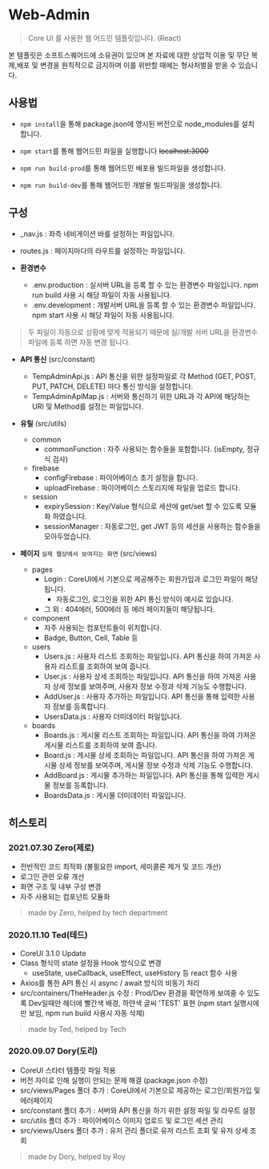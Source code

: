 # Web-Admin

> Core UI 를 사용한 웹 어드민 템플릿입니다. (React)

본 템플릿은 소프트스퀘어드에 소유권이 있으며 본 자료에 대한 상업적 이용 및 무단 복제,배포 및 변경을 원칙적으로 금지하며 이를 위반할 때에는 형사처벌을 받을 수 있습니다.

## 사용법

- `npm install`을 통해 package.json에 명시된 버전으로 node_modules를 설치합니다.

- `npm start`를 통해 웹어드민 파일을 실행합니다 ~~localhost:3000~~

- `npm run build-prod`를 통해 웹어드민 배포용 빌드파일을 생성합니다.

- `npm run build-dev`를 통해 웹어드민 개발용 빌드파일을 생성합니다.

## 구성

- _nav.js : 좌측 네비게이션 바를 설정하는 파일입니다.

- routes.js : 페이지마다의 라우트를 설정하는 파일입니다.

- **환경변수**
  - .env.production : 실서버 URL을 등록 할 수 있는 환경변수 파일입니다. npm run build 사용 시 해당 파일이 자동 사용됩니다.
  - .env.development : 개발서버 URL을 등록 할 수 있는 환경변수 파일입니다. npm start 사용 시 해당 파일이 자동 사용됩니다.

> 두 파일이 자동으로 상황에 맞게 적용되기 때문에 실/개발 서버 URL을 환경변수 파일에 등록 하면 자동 변경 됩니다.

- **API 통신** (src/constant)
  - TempAdminApi.js : API 통신을 위한 설정파일로 각 Method (GET, POST, PUT, PATCH, DELETE) 마다 통신 방식을 설정합니다.
  - TempAdminApiMap.js : 서버와 통신하기 위한 URL과 각 API에 해당하는 URI 및 Method를 설정는 파일입니다.

- **유틸** (src/utils)
  - common
    - commonFunction : 자주 사용되는 함수들을 포함합니다. (isEmpty, 정규식 검사)
  - firebase
    - configFirebase : 파이어베이스 초기 설정을 합니다.
    - uploadFirebase : 파이어베이스 스토리지에 파일을 업로드 합니다.
  - session
    - expirySession : Key/Value 형식으로 세션에 get/set 할 수 있도록 모듈화 하였습니다.
    - sessionManager : 자동로그인, get JWT 등의 세션을 사용하는 함수들을 모아두었습니다.


- **페이지** `실제 웹상에서 보여지는 화면` (src/views)
  - pages
    - Login : CoreUI에서 기본으로 제공해주는 회원가입과 로그인 파일이 해당됩니다.
      - 자동로그인, 로그인을 위한 API 통신 방식이 예시로 있습니다.
    - 그 외 : 404에러, 500에러 등 에러 페이지들이 해당됩니다.
  - component
    - 자주 사용되는 컴포턴트들이 위치합니다.
    - Badge, Button, Cell, Table 등
  - users
    - Users.js : 사용자 리스트 조회하는 파일입니다. API 통신을 하여 가져온 사용자 리스트를 조회하여 보여 줍니다.
    - User.js : 사용자 상세 조회하는 파일입니다. API 통신을 하여 가져온 사용자 상세 정보를 보여주며, 사용자 정보 수정과 삭제 기능도 수행합니다.
    - AddUser.js : 사용자 추가하는 파일입니다. API 통신을 통해 입력한 사용자 정보를 등록합니다.
    - UsersData.js : 사용자 더미데이터 파일입니다.
  - boards
    - Boards.js : 게시물 리스트 조회하는 파일입니다. API 통신을 하여 가져온 게시물 리스트를 조회하여 보여 줍니다.
    - Board.js : 게시물 상세 조회하는 파일입니다. API 통신을 하여 가져온 게시물 상세 정보를 보여주며, 게시물 정보 수정과 삭제 기능도 수행합니다.
    - AddBoard.js : 게시물 추가하는 파일입니다. API 통신을 통해 입력한 게시물 정보를 등록합니다.
    - BoardsData.js : 게시물 더미데이터 파일입니다.

## 히스토리

### 2021.07.30 Zero(제로)

- 전반적인 코드 최적화 (불필요한 import, 세미콜론 제거 및 코드 개선)
- 로그인 관련 오류 개선
- 화면 구조 및 내부 구성 변경
- 자주 사용되는 컴포넌트 모듈화

> made by Zero, helped by tech department

### 2020.11.10 Ted(테드)

- CoreUI 3.1.0 Update
- Class 형식의 state 설정을 Hook 방식으로 변경
  - useState, useCallback, useEffect, useHistory 등 react 함수 사용
- Axios를 통한 API 통신 시 async / await 방식의 비동기 처리
- src/containers/TheHeader.js 수정 : Prod/Dev 환경을 확연하게 보여줄 수 있도록 Dev일때만 헤더에 빨간색 배경, 하얀색 글씨 'TEST' 표현 (npm start 실행시에만 보임,
  npm run build 사용시 자동 삭제)

> made by Ted, helped by Tech

### 2020.09.07 Dory(도리)

- CoreUI 스타터 템플릿 파일 적용
- 버전 차이로 인해 실행이 안되는 문제 해결 (package.json 수정)
- src/views/Pages 폴더 추가 : CoreUI에서 기본으로 제공하는 로그인/회원가입 및 에러페이지
- src/constant 폴더 추가 : 서버와 API 통신을 하기 위한 설정 파일 및 라우트 설정
- src/utils 폴더 추가 : 파이어베이스 이미지 업로드 및 로그인 세션 관리
- src/views/Users 폴더 추가 : 유저 관리 폴더로 유저 리스트 조회 및 유저 상세 조회

> made by Dory, helped by Roy

